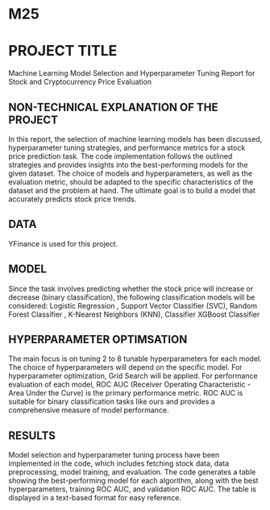 # M25
# PROJECT TITLE 
Machine Learning Model Selection and Hyperparameter Tuning Report for Stock and Cryptocurrency Price Evaluation


## NON-TECHNICAL EXPLANATION OF THE PROJECT
In this report, the selection of machine learning models has been discussed, hyperparameter tuning strategies, and performance metrics for a stock price prediction task. The code implementation follows the outlined strategies and provides insights into the best-performing models for the given dataset. The choice of models and hyperparameters, as well as the evaluation metric, should be adapted to the specific characteristics of the dataset and the problem at hand. The ultimate goal is to build a model that accurately predicts stock price trends. 


## DATA
YFinance is used for this project.

## MODEL 
Since the task involves predicting whether the stock price will increase or decrease (binary classification), the following classification models will be considered: Logistic Regression , Support Vector Classifier (SVC),  Random Forest Classifier
, K-Nearest Neighbors (KNN), Classifier XGBoost Classifier 


## HYPERPARAMETER OPTIMSATION
The main focus is on tuning 2 to 8 tunable hyperparameters for each model. The choice of hyperparameters will depend on the specific model. For hyperparameter optimization, Grid Search will be applied.
For performance evaluation of each model, ROC AUC (Receiver Operating Characteristic - Area Under the Curve) is the primary performance metric. ROC AUC is suitable for binary classification tasks like ours and provides a comprehensive measure of model performance. 


## RESULTS
Model selection and hyperparameter tuning process have been implemented in the code, which includes fetching stock data, data preprocessing, model training, and evaluation. 
The code generates a table showing the best-performing model for each algorithm, along with the best hyperparameters, training ROC AUC, and validation ROC AUC. The table is displayed in a text-based format for easy reference. 
